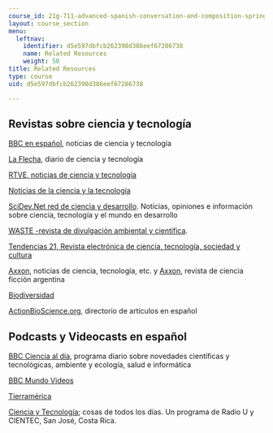 ```yaml
---
course_id: 21g-711-advanced-spanish-conversation-and-composition-spring-2014
layout: course_section
menu:
  leftnav:
    identifier: d5e597dbfcb262398d386eef67286738
    name: Related Resources
    weight: 50
title: Related Resources
type: course
uid: d5e597dbfcb262398d386eef67286738

---
```


Revistas sobre ciencia y tecnología
-----------------------------------

[BBC en español](http://www.bbc.co.uk/mundo/temas/tecnologia/), noticias de ciencia y tecnología

[La Flecha](http://www.laflecha.net/), diario de ciencia y tecnología

[RTVE, noticias de ciencia y tecnología](http://www.rtve.es/noticias/s/ciencia-y-tecnologia/)

[Noticias de la ciencia y la tecnología](http://www.amazings.com/ciencia/principal.html)

[SciDev.Net red de ciencia y desarrollo](http://www.scidev.net/es/latin-america-and-caribbean/). Noticias, opiniones e información sobre ciencia, tecnología y el mundo en desarrollo

[WASTE -revista de divulgación ambiental y científica](http://waste.ideal.es/Indice.html).

[Tendencias 21, Revista electrónica de ciencia, tecnología, sociedad y cultura](http://www.tendencias21.net/index.php)

[Axxon](https://axxon.be/), noticias de ciencia, tecnología, etc. y [Axxon](https://axxon.be/), revista de ciencia ficción argentina

[Biodiversidad](http://www.grain.org/biodiversidad/)

[ActionBioScience.org](http://www.actionbioscience.org/spanishdirectory.html#am), directorio de artículos en español

Podcasts y Videocasts en español
--------------------------------

[BBC Ciencia al día](http://news.bbc.co.uk/hi/spanish/programmes/newsid_4305000/4305868.stm), programa diario sobre novedades científicas y tecnológicas, ambiente y ecología, salud e informática

[BBC Mundo Videos](https://www.bbc.com/mundo/video)

[Tierramérica](http://www.ipsnoticias.net/noticias/proyectos/tierramerica/)

[Ciencia y Tecnología](http://cienteccr.blogspot.com/); cosas de todos los días. Un programa de Radio U y CIENTEC, San José, Costa Rica.